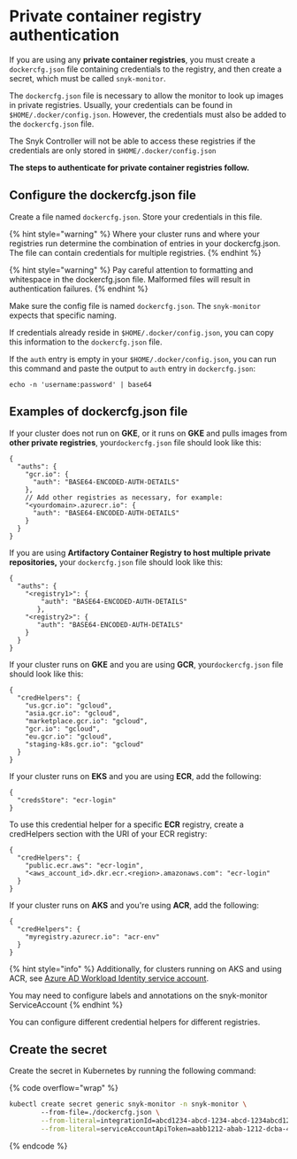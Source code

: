 # Private container registry authentication

If you are using any **private container registries**, you must create a `dockercfg.json` file containing credentials to the registry, and then create a secret, which must be called `snyk-monitor`.&#x20;

The `dockercfg.json` file is necessary to allow the monitor to look up images in private registries. Usually, your credentials can be found in `$HOME/.docker/config.json`. However, the credentials must also be added to the `dockercfg.json` file.&#x20;

The Snyk Controller will not be able to access these registries if the credentials are only stored in `$HOME/.docker/config.json`

**The steps to authenticate for private container registries follow.**

## Configure the dockercfg.json file

Create a file named `dockercfg.json`. Store your credentials in this file.

{% hint style="warning" %}
Where your cluster runs and where your registries run determine the combination of entries in your dockercfg.json. The file can contain credentials for multiple registries.
{% endhint %}

{% hint style="warning" %}
Pay careful attention to formatting and whitespace in the dockercfg.json file. Malformed files will result in authentication failures.
{% endhint %}

Make sure the config file is named `dockercfg.json`. The `snyk-monitor` expects that specific naming.

If credentials already reside in `$HOME/.docker/config.json`, you can copy this information to the `dockercfg.json` file.

If the `auth` entry is empty in your `$HOME/.docker/config.json`, you can run this command and paste the output to `auth` entry in `dockercfg.json`:

```
echo -n 'username:password' | base64
```

## Examples of dockercfg.json file

If your cluster does not run on **GKE**, or it runs on **GKE** and pulls images from **other private registries**, your`dockercfg.json` file should look like this:

```
{  
  "auths": {
    "gcr.io": {
      "auth": "BASE64-ENCODED-AUTH-DETAILS"
    },
    // Add other registries as necessary, for example:
    "<yourdomain>.azurecr.io": {
      "auth": "BASE64-ENCODED-AUTH-DETAILS"
    }
  }
}
```

If you are using **Artifactory Container Registry to host multiple private repositories,** your `dockercfg.json` file should look like this:

```
{
  "auths": {
    "<registry1>": {
        "auth": "BASE64-ENCODED-AUTH-DETAILS"
       },
    "<registry2>": {
       "auth": "BASE64-ENCODED-AUTH-DETAILS"
    }
  }
}
```

If your cluster runs on **GKE** and you are using **GCR**, your`dockercfg.json` file should look like this:

```
{
  "credHelpers": {
    "us.gcr.io": "gcloud",
    "asia.gcr.io": "gcloud",
    "marketplace.gcr.io": "gcloud",
    "gcr.io": "gcloud",
    "eu.gcr.io": "gcloud",
    "staging-k8s.gcr.io": "gcloud"
  }
}
```

If your cluster runs on **EKS** and you are using **ECR**, add the following:

```
{
  "credsStore": "ecr-login"
}
```

To use this credential helper for a specific **ECR** registry, create a credHelpers section with the URI of your ECR registry:

```
{
  "credHelpers": {
    "public.ecr.aws": "ecr-login",
    "<aws_account_id>.dkr.ecr.<region>.amazonaws.com": "ecr-login"
  }
}
```

If your cluster runs on **AKS** and you're using **ACR**, add the following:

```
{
  "credHelpers": { 
    "myregistry.azurecr.io": "acr-env"
  }
}
```

{% hint style="info" %}
Additionally, for clusters running on AKS and using ACR, see [Azure AD Workload Identity service account](https://azure.github.io/azure-workload-identity/docs/topics/service-account-labels-and-annotations.html#service-account).

You may need to configure labels and annotations on the snyk-monitor ServiceAccount
{% endhint %}

You can configure different credential helpers for different registries.&#x20;

## Create the secret

Create the secret in Kubernetes by running the following command:

{% code overflow="wrap" %}
```sh
kubectl create secret generic snyk-monitor -n snyk-monitor \ 
        --from-file=./dockercfg.json \
        --from-literal=integrationId=abcd1234-abcd-1234-abcd-1234abcd1234 \
        --from-literal=serviceAccountApiToken=aabb1212-abab-1212-dcba-4321abcd4321
```
{% endcode %}
